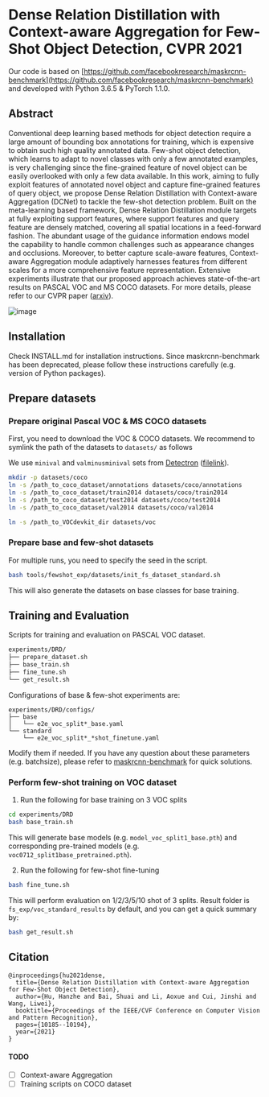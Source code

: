 # Dense Relation Distillation with Context-aware Aggregation for Few-Shot Object Detection, CVPR 2021

Our code is based on  [https://github.com/facebookresearch/maskrcnn-benchmark](https://github.com/facebookresearch/maskrcnn-benchmark) and developed with Python 3.6.5 & PyTorch 1.1.0.

## Abstract
Conventional deep learning based methods for object detection require a large amount of bounding box annotations
for training, which is expensive to obtain such high quality annotated data. Few-shot object detection, which learns
to adapt to novel classes with only a few annotated examples, is very challenging since the fine-grained feature of
novel object can be easily overlooked with only a few data
available. In this work, aiming to fully exploit features of
annotated novel object and capture fine-grained features of
query object, we propose Dense Relation Distillation with
Context-aware Aggregation (DCNet) to tackle the few-shot
detection problem. Built on the meta-learning based framework, Dense Relation Distillation module targets at fully exploiting support features, where support features and query
feature are densely matched, covering all spatial locations
in a feed-forward fashion. The abundant usage of the guidance information endows model the capability to handle
common challenges such as appearance changes and occlusions. Moreover, to better capture scale-aware features,
Context-aware Aggregation module adaptively harnesses
features from different scales for a more comprehensive feature representation. Extensive experiments illustrate that
our proposed approach achieves state-of-the-art results on
PASCAL VOC and MS COCO datasets. For more details, please refer to our CVPR paper ([arxiv](https://arxiv.org/pdf/2103.17115.pdf)). 


![image](https://github.com/hzhupku/DCNet/blob/main/tools/fewshot_exp/arch.PNG)

## Installation
Check INSTALL.md for installation instructions. Since maskrcnn-benchmark has been deprecated, please follow these instructions carefully (e.g. version of Python packages).

## Prepare datasets

### Prepare original Pascal VOC & MS COCO datasets
First, you need to download the VOC & COCO datasets.
We recommend to symlink the path of the datasets to `datasets/` as follows

We use `minival` and `valminusminival` sets from [Detectron](https://github.com/facebookresearch/Detectron/blob/master/detectron/datasets/data/README.md#coco-minival-annotations) ([filelink](https://dl.fbaipublicfiles.com/detectron/coco/coco_annotations_minival.tgz)).

```bash
mkdir -p datasets/coco
ln -s /path_to_coco_dataset/annotations datasets/coco/annotations
ln -s /path_to_coco_dataset/train2014 datasets/coco/train2014
ln -s /path_to_coco_dataset/test2014 datasets/coco/test2014
ln -s /path_to_coco_dataset/val2014 datasets/coco/val2014

ln -s /path_to_VOCdevkit_dir datasets/voc
```

### Prepare base and few-shot datasets
For multiple runs, you need to specify the seed in the script.
```bash
bash tools/fewshot_exp/datasets/init_fs_dataset_standard.sh
```
This will also generate the datasets on base classes for base training.

## Training and Evaluation
Scripts for training and evaluation on PASCAL VOC dataset.
```bash
experiments/DRD/
├── prepare_dataset.sh
├── base_train.sh
├── fine_tune.sh
└── get_result.sh
```

Configurations of base & few-shot experiments are:
```base
experiments/DRD/configs/
├── base
│   └── e2e_voc_split*_base.yaml
└── standard
    └── e2e_voc_split*_*shot_finetune.yaml
```
Modify them if needed. If you have any question about these parameters (e.g. batchsize), please refer to [maskrcnn-benchmark](https://github.com/facebookresearch/maskrcnn-benchmark) for quick solutions.

### Perform few-shot training on VOC dataset
1. Run the following for base training on 3 VOC splits
```bash
cd experiments/DRD
bash base_train.sh
```
This will generate base models (e.g. `model_voc_split1_base.pth`) and corresponding pre-trained models (e.g. `voc0712_split1base_pretrained.pth`).

2. Run the following for few-shot fine-tuning
```bash
bash fine_tune.sh
```
This will perform evaluation on 1/2/3/5/10 shot of 3 splits. 
Result folder is `fs_exp/voc_standard_results` by default, and you can get a quick summary by:
```bash
bash get_result.sh
```

## Citation
```
@inproceedings{hu2021dense,
  title={Dense Relation Distillation with Context-aware Aggregation for Few-Shot Object Detection},
  author={Hu, Hanzhe and Bai, Shuai and Li, Aoxue and Cui, Jinshi and Wang, Liwei},
  booktitle={Proceedings of the IEEE/CVF Conference on Computer Vision and Pattern Recognition},
  pages={10185--10194},
  year={2021}
}
```

#### TODO
- [ ] Context-aware Aggregation
- [ ] Training scripts on COCO dataset
